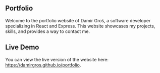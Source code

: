 ## Portfolio

Welcome to the portfolio website of Damir Groš, a software developer specializing in React and Express. This website showcases my projects, skills, and provides a way to contact me.

## Live Demo

You can view the live version of the website here: https://damirgros.github.io/portfolio.

